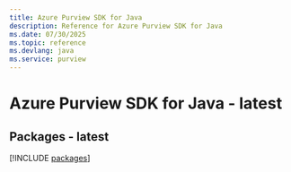 ```yaml
---
title: Azure Purview SDK for Java
description: Reference for Azure Purview SDK for Java
ms.date: 07/30/2025
ms.topic: reference
ms.devlang: java
ms.service: purview
---
```

# Azure Purview SDK for Java - latest
## Packages - latest
[!INCLUDE [packages](purview-index.md)]